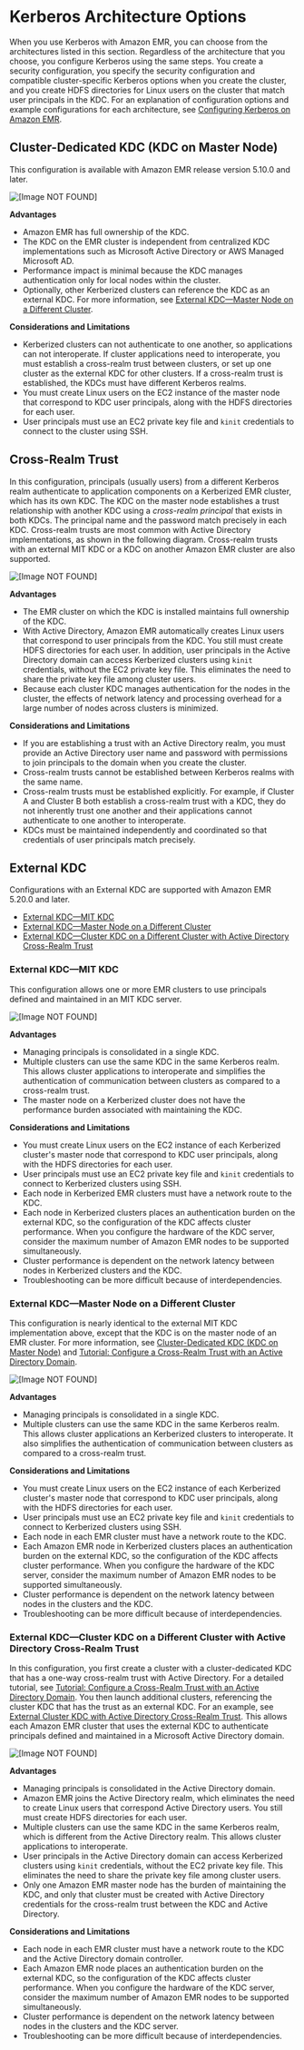 # Kerberos Architecture Options<a name="emr-kerberos-options"></a>

When you use Kerberos with Amazon EMR, you can choose from the architectures listed in this section\. Regardless of the architecture that you choose, you configure Kerberos using the same steps\. You create a security configuration, you specify the security configuration and compatible cluster\-specific Kerberos options when you create the cluster, and you create HDFS directories for Linux users on the cluster that match user principals in the KDC\. For an explanation of configuration options and example configurations for each architecture, see [Configuring Kerberos on Amazon EMR](emr-kerberos-configure.md)\.

## Cluster\-Dedicated KDC \(KDC on Master Node\)<a name="emr-kerberos-localkdc-summary"></a>

This configuration is available with Amazon EMR release version 5\.10\.0 and later\.

![\[Image NOT FOUND\]](http://docs.aws.amazon.com/emr/latest/ManagementGuide/images/kerb-cluster-dedicated-kdc.png)

**Advantages**
+ Amazon EMR has full ownership of the KDC\.
+ The KDC on the EMR cluster is independent from centralized KDC implementations such as Microsoft Active Directory or AWS Managed Microsoft AD\.
+ Performance impact is minimal because the KDC manages authentication only for local nodes within the cluster\.
+ Optionally, other Kerberized clusters can reference the KDC as an external KDC\. For more information, see [External KDC—Master Node on a Different Cluster](#emr-kerberos-extkdc-cluster-summary)\.

**Considerations and Limitations**
+ Kerberized clusters can not authenticate to one another, so applications can not interoperate\. If cluster applications need to interoperate, you must establish a cross\-realm trust between clusters, or set up one cluster as the external KDC for other clusters\. If a cross\-realm trust is established, the KDCs must have different Kerberos realms\.
+ You must create Linux users on the EC2 instance of the master node that correspond to KDC user principals, along with the HDFS directories for each user\.
+ User principals must use an EC2 private key file and `kinit` credentials to connect to the cluster using SSH\.

## Cross\-Realm Trust<a name="emr-kerberos-crossrealm-summary"></a>

In this configuration, principals \(usually users\) from a different Kerberos realm authenticate to application components on a Kerberized EMR cluster, which has its own KDC\. The KDC on the master node establishes a trust relationship with another KDC using a *cross\-realm principal* that exists in both KDCs\. The principal name and the password match precisely in each KDC\. Cross\-realm trusts are most common with Active Directory implementations, as shown in the following diagram\. Cross\-realm trusts with an external MIT KDC or a KDC on another Amazon EMR cluster are also supported\.

![\[Image NOT FOUND\]](http://docs.aws.amazon.com/emr/latest/ManagementGuide/images/kerb-cross-realm-trust.png)

**Advantages**
+ The EMR cluster on which the KDC is installed maintains full ownership of the KDC\.
+ With Active Directory, Amazon EMR automatically creates Linux users that correspond to user principals from the KDC\. You still must create HDFS directories for each user\. In addition, user principals in the Active Directory domain can access Kerberized clusters using `kinit` credentials, without the EC2 private key file\. This eliminates the need to share the private key file among cluster users\.
+ Because each cluster KDC manages authentication for the nodes in the cluster, the effects of network latency and processing overhead for a large number of nodes across clusters is minimized\.

**Considerations and Limitations**
+ If you are establishing a trust with an Active Directory realm, you must provide an Active Directory user name and password with permissions to join principals to the domain when you create the cluster\.
+ Cross\-realm trusts cannot be established between Kerberos realms with the same name\.
+ Cross\-realm trusts must be established explicitly\. For example, if Cluster A and Cluster B both establish a cross\-realm trust with a KDC, they do not inherently trust one another and their applications cannot authenticate to one another to interoperate\.
+ KDCs must be maintained independently and coordinated so that credentials of user principals match precisely\.

## External KDC<a name="emr-kerberos-extkdc-summary"></a>

Configurations with an External KDC are supported with Amazon EMR 5\.20\.0 and later\.
+ [External KDC—MIT KDC](#emr-kerberos-extkdc-mit-summary)
+ [External KDC—Master Node on a Different Cluster](#emr-kerberos-extkdc-cluster-summary)
+ [External KDC—Cluster KDC on a Different Cluster with Active Directory Cross\-Realm Trust](#emr-kerberos-extkdc-ad-trust-summary)

### External KDC—MIT KDC<a name="emr-kerberos-extkdc-mit-summary"></a>

This configuration allows one or more EMR clusters to use principals defined and maintained in an MIT KDC server\.

![\[Image NOT FOUND\]](http://docs.aws.amazon.com/emr/latest/ManagementGuide/images/kerb-external-kdc.png)

**Advantages**
+ Managing principals is consolidated in a single KDC\.
+ Multiple clusters can use the same KDC in the same Kerberos realm\. This allows cluster applications to interoperate and simplifies the authentication of communication between clusters as compared to a cross\-realm trust\.
+ The master node on a Kerberized cluster does not have the performance burden associated with maintaining the KDC\.

**Considerations and Limitations**
+ You must create Linux users on the EC2 instance of each Kerberized cluster's master node that correspond to KDC user principals, along with the HDFS directories for each user\.
+ User principals must use an EC2 private key file and `kinit` credentials to connect to Kerberized clusters using SSH\.
+ Each node in Kerberized EMR clusters must have a network route to the KDC\.
+ Each node in Kerberized clusters places an authentication burden on the external KDC, so the configuration of the KDC affects cluster performance\. When you configure the hardware of the KDC server, consider the maximum number of Amazon EMR nodes to be supported simultaneously\.
+ Cluster performance is dependent on the network latency between nodes in Kerberized clusters and the KDC\.
+ Troubleshooting can be more difficult because of interdependencies\.

### External KDC—Master Node on a Different Cluster<a name="emr-kerberos-extkdc-cluster-summary"></a>

This configuration is nearly identical to the external MIT KDC implementation above, except that the KDC is on the master node of an EMR cluster\. For more information, see [Cluster\-Dedicated KDC \(KDC on Master Node\)](#emr-kerberos-localkdc-summary) and [Tutorial: Configure a Cross\-Realm Trust with an Active Directory Domain](emr-kerberos-cross-realm.md)\.

![\[Image NOT FOUND\]](http://docs.aws.amazon.com/emr/latest/ManagementGuide/images/kerb-external-cluster-kdc.png)

**Advantages**
+ Managing principals is consolidated in a single KDC\.
+ Multiple clusters can use the same KDC in the same Kerberos realm\. This allows cluster applications an Kerberized clusters to interoperate\. It also simplifies the authentication of communication between clusters as compared to a cross\-realm trust\.

**Considerations and Limitations**
+ You must create Linux users on the EC2 instance of each Kerberized cluster's master node that correspond to KDC user principals, along with the HDFS directories for each user\.
+ User principals must use an EC2 private key file and `kinit` credentials to connect to Kerberized clusters using SSH\.
+ Each node in each EMR cluster must have a network route to the KDC\.
+ Each Amazon EMR node in Kerberized clusters places an authentication burden on the external KDC, so the configuration of the KDC affects cluster performance\. When you configure the hardware of the KDC server, consider the maximum number of Amazon EMR nodes to be supported simultaneously\.
+ Cluster performance is dependent on the network latency between nodes in the clusters and the KDC\.
+ Troubleshooting can be more difficult because of interdependencies\.

### External KDC—Cluster KDC on a Different Cluster with Active Directory Cross\-Realm Trust<a name="emr-kerberos-extkdc-ad-trust-summary"></a>

In this configuration, you first create a cluster with a cluster\-dedicated KDC that has a one\-way cross\-realm trust with Active Directory\. For a detailed tutorial, see [Tutorial: Configure a Cross\-Realm Trust with an Active Directory Domain](emr-kerberos-cross-realm.md)\. You then launch additional clusters, referencing the cluster KDC that has the trust as an external KDC\. For an example, see [External Cluster KDC with Active Directory Cross\-Realm Trust](emr-kerberos-example-extkdc-ad-trust.md)\. This allows each Amazon EMR cluster that uses the external KDC to authenticate principals defined and maintained in a Microsoft Active Directory domain\.

![\[Image NOT FOUND\]](http://docs.aws.amazon.com/emr/latest/ManagementGuide/images/kerb-external-ad-trust-kdc.png)

**Advantages**
+ Managing principals is consolidated in the Active Directory domain\.
+ Amazon EMR joins the Active Directory realm, which eliminates the need to create Linux users that correspond Active Directory users\. You still must create HDFS directories for each user\.
+ Multiple clusters can use the same KDC in the same Kerberos realm, which is different from the Active Directory realm\. This allows cluster applications to interoperate\.
+ User principals in the Active Directory domain can access Kerberized clusters using `kinit` credentials, without the EC2 private key file\. This eliminates the need to share the private key file among cluster users\.
+ Only one Amazon EMR master node has the burden of maintaining the KDC, and only that cluster must be created with Active Directory credentials for the cross\-realm trust between the KDC and Active Directory\.

**Considerations and Limitations**
+ Each node in each EMR cluster must have a network route to the KDC and the Active Directory domain controller\.
+ Each Amazon EMR node places an authentication burden on the external KDC, so the configuration of the KDC affects cluster performance\. When you configure the hardware of the KDC server, consider the maximum number of Amazon EMR nodes to be supported simultaneously\.
+ Cluster performance is dependent on the network latency between nodes in the clusters and the KDC server\.
+ Troubleshooting can be more difficult because of interdependencies\.